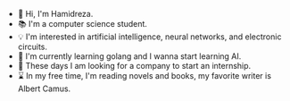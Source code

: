 
- 👋 Hi, I'm Hamidreza.
- :books: I'm a computer science student.
- :bulb: I'm interested in artificial intelligence, neural networks, and electronic circuits.
- 🌱 I'm currently learning golang and I wanna start learning AI.
- 👀 These days I am looking for a company to start an internship.
- :hourglass: In my free time, I'm reading novels and books, my favorite writer is Albert Camus.

